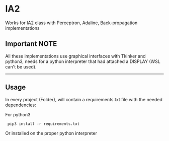 # IA2
Works for IA2 class with Perceptron, Adaline, Back-propagation implementations


## Important NOTE
All these implementations use graphical interfaces with Tkinker and python3, 
needs for a python interpreter that had attached a DISPLAY (WSL can't be used).

---
## Usage

In every project (Folder), will contain a requirements.txt file with the needed
dependencies:

For python3

`` pip3 install -r requirements.txt``

Or installed on the proper python interpreter
